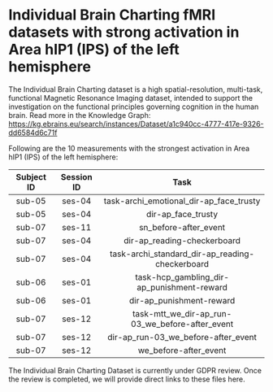 # Individual Brain Charting fMRI datasets with strong activation in Area hIP1 (IPS) of the left hemisphere

The Individual Brain Charting dataset is a high spatial-resolution, multi-task, functional Magnetic Resonance Imaging dataset, intended to support the investigation on the functional principles governing cognition in the human brain.
Read more in the Knowledge Graph: https://kg.ebrains.eu/search/instances/Dataset/a1c940cc-4777-417e-9326-dd6584d6c71f

Following are the 10 measurements with the strongest activation in Area hIP1 (IPS) of the left hemisphere:

| Subject ID | Session ID | Task |
| :-: | :-: | :-: |
| sub-05 | ses-04 | task-archi_emotional_dir-ap_face_trusty|
| sub-05 | ses-04 | dir-ap_face_trusty|
| sub-07 | ses-11 | sn_before-after_event|
| sub-07 | ses-04 | dir-ap_reading-checkerboard|
| sub-07 | ses-04 | task-archi_standard_dir-ap_reading-checkerboard|
| sub-06 | ses-01 | task-hcp_gambling_dir-ap_punishment-reward|
| sub-06 | ses-01 | dir-ap_punishment-reward|
| sub-07 | ses-12 | task-mtt_we_dir-ap_run-03_we_before-after_event|
| sub-07 | ses-12 | dir-ap_run-03_we_before-after_event|
| sub-07 | ses-12 | we_before-after_event|


The Individual Brain Charting Dataset is currently under GDPR review. Once the review is completed, we will provide direct links to these files here.